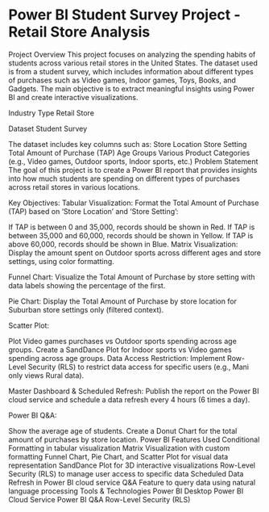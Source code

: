 # Power BI Student Survey Project - Retail Store Analysis
Project Overview
This project focuses on analyzing the spending habits of students across various retail stores in the United States. The dataset used is from a student survey, which includes information about different types of purchases such as Video games, Indoor games, Toys, Books, and Gadgets. The main objective is to extract meaningful insights using Power BI and create interactive visualizations.

Industry Type
Retail Store

Dataset
Student Survey

The dataset includes key columns such as:
Store Location
Store Setting
Total Amount of Purchase (TAP)
Age Groups
Various Product Categories (e.g., Video games, Outdoor sports, Indoor sports, etc.)
Problem Statement
The goal of this project is to create a Power BI report that provides insights into how much students are spending on different types of purchases across retail stores in various locations.

Key Objectives:
Tabular Visualization: Format the Total Amount of Purchase (TAP) based on ‘Store Location’ and ‘Store Setting’:

If TAP is between 0 and 35,000, records should be shown in Red.
If TAP is between 35,000 and 60,000, records should be shown in Yellow.
If TAP is above 60,000, records should be shown in Blue.
Matrix Visualization: Display the amount spent on Outdoor sports across different ages and store settings, using color formatting.

Funnel Chart: Visualize the Total Amount of Purchase by store setting with data labels showing the percentage of the first.

Pie Chart: Display the Total Amount of Purchase by store location for Suburban store settings only (filtered context).

Scatter Plot:

Plot Video games purchases vs Outdoor sports spending across age groups.
Create a SandDance Plot for Indoor sports vs Video games spending across age groups.
Data Access Restriction: Implement Row-Level Security (RLS) to restrict data access for specific users (e.g., Mani only views Rural data).

Master Dashboard & Scheduled Refresh: Publish the report on the Power BI cloud service and schedule a data refresh every 4 hours (6 times a day).

Power BI Q&A:

Show the average age of students.
Create a Donut Chart for the total amount of purchases by store location.
Power BI Features Used
Conditional Formatting in tabular visualization
Matrix Visualization with custom formatting
Funnel Chart, Pie Chart, and Scatter Plot for visual data representation
SandDance Plot for 3D interactive visualizations
Row-Level Security (RLS) to manage user access to specific data
Scheduled Data Refresh in Power BI cloud service
Q&A Feature to query data using natural language processing
Tools & Technologies
Power BI Desktop
Power BI Cloud Service
Power BI Q&A
Row-Level Security (RLS)
